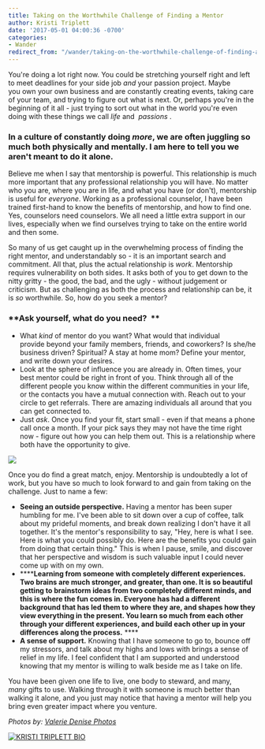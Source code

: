 ```yaml
---
title: Taking on the Worthwhile Challenge of Finding a Mentor
author: Kristi Triplett
date: '2017-05-01 04:00:36 -0700'
categories:
- Wander
redirect_from: "/wander/taking-on-the-worthwhile-challenge-of-finding-a-mentor/"
---
```


You're doing a lot right now. You could be stretching yourself right and left to meet deadlines for your side job _and_ your passion project. Maybe you own your own business and are constantly creating events, taking care of your team, and trying to figure out what is next. Or, perhaps you're in the beginning of it all - just trying to sort out what in the world you're even doing with these things we call _life_ and  _passions_ .

### **In a culture of constantly doing _more_, we are often juggling so much both physically and mentally. I am here to tell you we aren't meant to do it alone.**

Believe me when I say that mentorship is powerful. This relationship is much more important that any professional relationship you will have. No matter who you are, where you are in life, and what you have (or don't), mentorship is useful for _everyone_. Working as a professional counselor, I have been trained first-hand to know the benefits of mentorship, and how to find one. Yes, counselors need counselors. We all need a little extra support in our lives, especially when we find ourselves trying to take on the entire world and then some.

So many of us get caught up in the overwhelming process of finding the right mentor, and understandably so - it is an important search and commitment. All that, plus the actual relationship is _work_. Mentorship requires vulnerability on both sides. It asks both of you to get down to the nitty gritty - the good, the bad, and the ugly - without judgement or criticism. But as challenging as both the process and relationship can be, it is _so_ worthwhile. So, how do you seek a mentor? 

### **Ask yourself, what do you need?  **

*   What _kind_ of mentor do you want? What would that individual provide beyond your family members, friends, and coworkers? Is she/he business driven? Spiritual? A stay at home mom? Define your mentor, and write down your desires.  
*   Look at the sphere of influence you are already in. Often times, your best mentor could be right in front of you. Think through all of the different people you know within the different communities in your life, or the contacts you have a mutual connection with. Reach out to your circle to get referrals. There are amazing individuals all around that you can get connected to.  
*   Just _ask_. Once you find your fit, start small - even if that means a phone call once a month. If your pick says they may not have the time right now - figure out how you can help them out. This is a relationship where both have the opportunity to give.

![](https://yellow-blog-images.imgix.net/2017/05/ValerieDenisePhotos-74.jpg)

Once you do find a great match, enjoy. Mentorship is undoubtedly a lot of work, but you have so much to look forward to and gain from taking on the challenge. Just to name a few:

*   **Seeing an outside perspective.** Having a mentor has been super humbling for me. I've been able to sit down over a cup of coffee, talk about my prideful moments, and break down realizing I don't have it all together. It's the mentor's responsibility to say, "Hey, here is what I see. Here is what you could possibly do. Here are the benefits you could gain from doing that certain thing." This is when I pause, smile, and discover that her perspective and wisdom is such valuable input I could never come up with on my own.  
*   ******Learning from someone with completely different experiences. Two brains are much stronger, and greater, than one. It is so beautiful getting to brainstorm ideas from two completely different minds, and this is where the fun comes in. Everyone has had a different background that has led them to where they are, and shapes how they view everything in the present. You learn so much from each other through your different experiences, and build each other up in your differences along the process.** **** 
*   **A sense of support.** Knowing that I have someone to go to, bounce off my stressors, and talk about my highs and lows with brings a sense of relief in my life. I feel confident that I am supported and understood knowing that my mentor is willing to walk beside me as I take on life. 

You have been given one life to live, one body to steward, and many, _many_ gifts to use. Walking through it with someone is much better than walking it alone, and you just may notice that having a mentor will help you bring even greater impact where you venture.

_Photos by: [Valerie Denise Photos](http://www.valeriedenisephotos.com/)_

[![KRISTI TRIPLETT BIO](https://yellow-blog-images.imgix.net/2017/05/KRISTI-TRIPLETT-BIO.jpg)](https://www.instagram.com/kristitriplett/)
